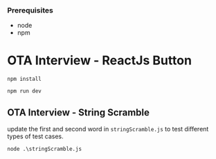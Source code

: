 ### Prerequisites

- node
- npm

# OTA Interview - ReactJs Button

```
npm install
```

```
npm run dev
```

## OTA Interview - String Scramble

update the first and second word in `stringScramble.js` to test different types of test cases.

```
node .\stringScramble.js
```



